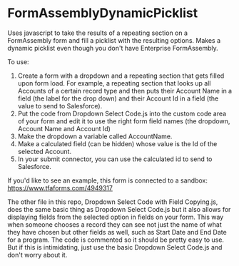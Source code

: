 # FormAssemblyDynamicPicklist
Uses javascript to take the results of a repeating section on a FormAssembly form and fill a picklist with the resulting options. Makes a dynamic picklist even though you don't have Enterprise FormAssembly.

To use:
1. Create a form with a dropdown and a repeating section that gets filled upon form load. For example, a repeating section that looks up all Accounts of a certain record type and then puts their Account Name in a field (the label for the drop down) and their Account Id in a field (the value to send to Salesforce).
2. Put the code from Dropdown Select Code.js into the custom code area of your form and edit it to use the right form field names (the dropdown, Account Name and Account Id)
3. Make the dropdown a variable called AccountName.
4. Make a calculated field (can be hidden) whose value is the Id of the selected Account.
5. In your submit connector, you can use the calculated id to send to Salesforce.

If you'd like to see an example, this form is connected to a sandbox: https://www.tfaforms.com/4949317

The other file in this repo, Dropdown Select Code with Field Copying.js, does the same basic thing as Dropdown Select Code.js but it also allows for displaying fields from the selected option in fields on your form. This way when someone chooses a record they can see not just the name of what they have chosen but other fields as well, such as Start Date and End Date for a program. The code is commented so it should be pretty easy to use. But if this is intimidating, just use the basic Dropdown Select Code.js and don't worry about it.
